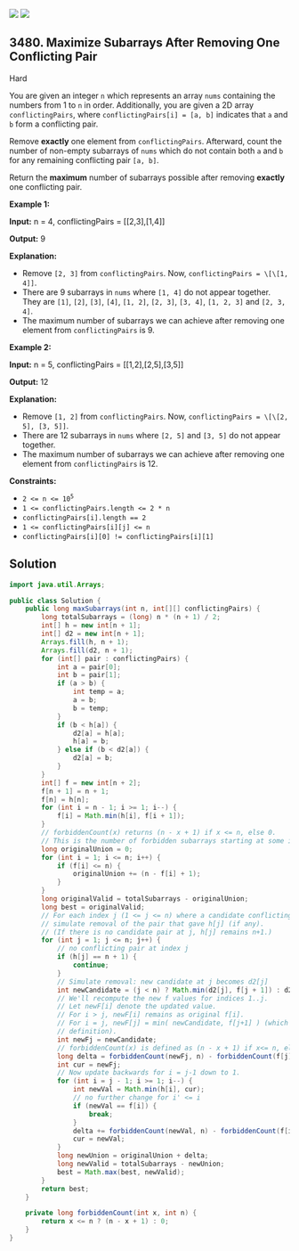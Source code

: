 [![](https://img.shields.io/github/stars/javadev/LeetCode-in-Java?label=Stars&style=flat-square)](https://github.com/javadev/LeetCode-in-Java)
[![](https://img.shields.io/github/forks/javadev/LeetCode-in-Java?label=Fork%20me%20on%20GitHub%20&style=flat-square)](https://github.com/javadev/LeetCode-in-Java/fork)

## 3480\. Maximize Subarrays After Removing One Conflicting Pair

Hard

You are given an integer `n` which represents an array `nums` containing the numbers from 1 to `n` in order. Additionally, you are given a 2D array `conflictingPairs`, where `conflictingPairs[i] = [a, b]` indicates that `a` and `b` form a conflicting pair.

Remove **exactly** one element from `conflictingPairs`. Afterward, count the number of non-empty subarrays of `nums` which do not contain both `a` and `b` for any remaining conflicting pair `[a, b]`.

Return the **maximum** number of subarrays possible after removing **exactly** one conflicting pair.

**Example 1:**

**Input:** n = 4, conflictingPairs = \[\[2,3],[1,4]]

**Output:** 9

**Explanation:**

*   Remove `[2, 3]` from `conflictingPairs`. Now, `conflictingPairs = \[\[1, 4]]`.
*   There are 9 subarrays in `nums` where `[1, 4]` do not appear together. They are `[1]`, `[2]`, `[3]`, `[4]`, `[1, 2]`, `[2, 3]`, `[3, 4]`, `[1, 2, 3]` and `[2, 3, 4]`.
*   The maximum number of subarrays we can achieve after removing one element from `conflictingPairs` is 9.

**Example 2:**

**Input:** n = 5, conflictingPairs = \[\[1,2],[2,5],[3,5]]

**Output:** 12

**Explanation:**

*   Remove `[1, 2]` from `conflictingPairs`. Now, `conflictingPairs = \[\[2, 5], [3, 5]]`.
*   There are 12 subarrays in `nums` where `[2, 5]` and `[3, 5]` do not appear together.
*   The maximum number of subarrays we can achieve after removing one element from `conflictingPairs` is 12.

**Constraints:**

*   <code>2 <= n <= 10<sup>5</sup></code>
*   `1 <= conflictingPairs.length <= 2 * n`
*   `conflictingPairs[i].length == 2`
*   `1 <= conflictingPairs[i][j] <= n`
*   `conflictingPairs[i][0] != conflictingPairs[i][1]`

## Solution

```java
import java.util.Arrays;

public class Solution {
    public long maxSubarrays(int n, int[][] conflictingPairs) {
        long totalSubarrays = (long) n * (n + 1) / 2;
        int[] h = new int[n + 1];
        int[] d2 = new int[n + 1];
        Arrays.fill(h, n + 1);
        Arrays.fill(d2, n + 1);
        for (int[] pair : conflictingPairs) {
            int a = pair[0];
            int b = pair[1];
            if (a > b) {
                int temp = a;
                a = b;
                b = temp;
            }
            if (b < h[a]) {
                d2[a] = h[a];
                h[a] = b;
            } else if (b < d2[a]) {
                d2[a] = b;
            }
        }
        int[] f = new int[n + 2];
        f[n + 1] = n + 1;
        f[n] = h[n];
        for (int i = n - 1; i >= 1; i--) {
            f[i] = Math.min(h[i], f[i + 1]);
        }
        // forbiddenCount(x) returns (n - x + 1) if x <= n, else 0.
        // This is the number of forbidden subarrays starting at some i when f[i] = x.
        long originalUnion = 0;
        for (int i = 1; i <= n; i++) {
            if (f[i] <= n) {
                originalUnion += (n - f[i] + 1);
            }
        }
        long originalValid = totalSubarrays - originalUnion;
        long best = originalValid;
        // For each index j (1 <= j <= n) where a candidate conflicting pair exists,
        // simulate removal of the pair that gave h[j] (if any).
        // (If there is no candidate pair at j, h[j] remains n+1.)
        for (int j = 1; j <= n; j++) {
            // no conflicting pair at index j
            if (h[j] == n + 1) {
                continue;
            }
            // Simulate removal: new candidate at j becomes d2[j]
            int newCandidate = (j < n) ? Math.min(d2[j], f[j + 1]) : d2[j];
            // We'll recompute the new f values for indices 1..j.
            // Let newF[i] denote the updated value.
            // For i > j, newF[i] remains as original f[i].
            // For i = j, newF[j] = min( newCandidate, f[j+1] ) (which is newCandidate by
            // definition).
            int newFj = newCandidate;
            // forbiddenCount(x) is defined as (n - x + 1) if x<= n, else 0.
            long delta = forbiddenCount(newFj, n) - forbiddenCount(f[j], n);
            int cur = newFj;
            // Now update backwards for i = j-1 down to 1.
            for (int i = j - 1; i >= 1; i--) {
                int newVal = Math.min(h[i], cur);
                // no further change for i' <= i
                if (newVal == f[i]) {
                    break;
                }
                delta += forbiddenCount(newVal, n) - forbiddenCount(f[i], n);
                cur = newVal;
            }
            long newUnion = originalUnion + delta;
            long newValid = totalSubarrays - newUnion;
            best = Math.max(best, newValid);
        }
        return best;
    }

    private long forbiddenCount(int x, int n) {
        return x <= n ? (n - x + 1) : 0;
    }
}
```